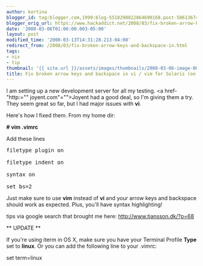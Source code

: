 ```yaml
---
author: kortina
blogger_id: tag:blogger.com,1999:blog-5518298822864690168.post-5861367461931805529
blogger_orig_url: https://www.hackaddict.net/2008/03/fix-broken-arrow-keys-and-backspace-in.html
date: '2008-03-06T01:06:00.003-05:00'
layout: post
modified_time: '2008-03-13T14:31:28.213-04:00'
redirect_from: /2008/03/fix-broken-arrow-keys-and-backspace-in.html
tags:
- nix
- tip
thumbnail: '{{ site.url }}/assets/images/thumbnails/2008-03-06-image-0000.png'
title: Fix broken arrow keys and backspace in vi / vim for Solaris (on Joyent)
---
```


I am setting up a new development server for all my testing.  <a href-"http:="" joyent.com"="">Joyent</a> had a good deal, so I'm giving them a try.  They seem great so far, but I had major issues with <b>vi</b>.



Here's how I fixed them.  From my home dir:

<b># vim .vimrc</b>



Add these lines

<pre>filetype plugin on

filetype indent on

syntax on

set bs=2</pre>



Just make sure to use <b>vim</b> instead of <b>vi</b> and your arrow keys and backspace should work as expected. Plus, you'll have syntax highlighting!





tips via google search that brought me here: <a href="http://www.tjansson.dk/?p=68">http://www.tjansson.dk/?p=68</a>







** UPDATE **

If you're using iterm in OS X, make sure you have your Terminal Profile <b>Type</b> set to <b>linux</b>.  Or you can add the following line to your .vimrc:



set term=linux





<img alt="" border="0" id="BLOGGER_PHOTO_ID_5177295089549465570" src="{{ site.url }}/assets/images/posts/2008-03-06-image-0000.png" style="display:block; margin:0px auto 10px; text-align:center; "/>
